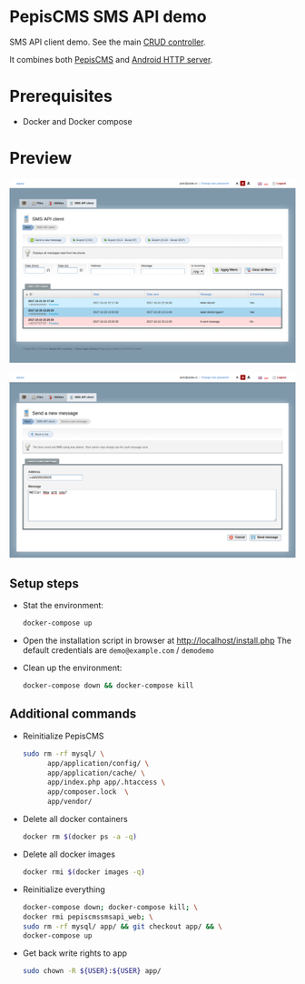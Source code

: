 # PepisCMS SMS API demo

SMS API client demo. See the main [CRUD controller](app/modules/sms_api/controllers/Sms_apiAdmin.php).

It combines both [PepisCMS](https://github.com/piotrpolak/pepiscms) and
[Android HTTP server](https://github.com/piotrpolak/android-http-server).

# Prerequisites

 * Docker and Docker compose

# Preview

![List](docs/screens/screen-list.png)

![Send message](docs/screens/screen-send-message.png)

## Setup steps

* Stat the environment:

    ```bash
    docker-compose up
    ```

* Open the installation script in browser at [http://localhost/install.php](http://localhost/install.php)
    The default credentials are `demo@example.com` / `demodemo`

* Clean up the environment:

    ```bash
    docker-compose down && docker-compose kill
    ```
    
## Additional commands

* Reinitialize PepisCMS

    ```bash
    sudo rm -rf mysql/ \
          app/application/config/ \
          app/application/cache/ \
          app/index.php app/.htaccess \
          app/composer.lock  \
          app/vendor/
    ```

* Delete all docker containers

    ```bash
    docker rm $(docker ps -a -q)
    ```

* Delete all docker images

    ```bash
    docker rmi $(docker images -q)
    ```
    
* Reinitialize everything

    ```bash
    docker-compose down; docker-compose kill; \
    docker rmi pepiscmssmsapi_web; \
    sudo rm -rf mysql/ app/ && git checkout app/ && \
    docker-compose up
    ```
    
* Get back write rights to app

    ```bash
    sudo chown -R ${USER}:${USER} app/
    ```


